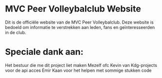 # MVC Peer Volleybalclub Website

Dit is de officiële website van de MVC Peer Volleybalclub. Deze website is bedoeld om informatie te verstrekken aan leden, fans en geïnteresseerden in de club.


# Speciale dank aan:
Het bestuur die me dit project liet maken
Mezelf ofc
Kevin van Kdg-projects voor de api acces
Emir Kaan voor het helpen met sommige stukken code